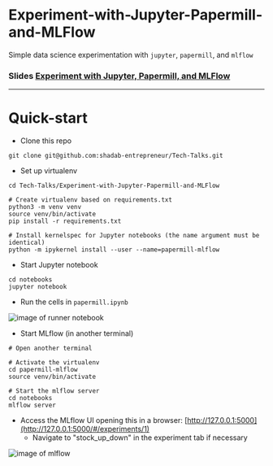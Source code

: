 # Experiment-with-Jupyter-Papermill-and-MLFlow
Simple data science experimentation with `jupyter`, `papermill`, and `mlflow`

### Slides [Experiment with Jupyter, Papermill, and MLFlow](https://speakerdeck.com/shadab96/experimentation-with-jupyter-papermill-and-mlflow)

---

# Quick-start

- Clone this repo

```
git clone git@github.com:shadab-entrepreneur/Tech-Talks.git
```
- Set up virtualenv

```
cd Tech-Talks/Experiment-with-Jupyter-Papermill-and-MLFlow

# Create virtualenv based on requirements.txt
python3 -m venv venv
source venv/bin/activate
pip install -r requirements.txt

# Install kernelspec for Jupyter notebooks (the name argument must be identical)
python -m ipykernel install --user --name=papermill-mlflow
```

- Start Jupyter notebook

```
cd notebooks
jupyter notebook
```

- Run the cells in `papermill.ipynb`

![image of runner notebook](https://github.com/shadab-entrepreneur/Tech-Talks/blob/master/Experiment-with-Jupyter-Papermill-and-MLFlow/assets/papermill.png)

- Start MLflow (in another terminal)

```
# Open another terminal

# Activate the virtualenv
cd papermill-mlflow
source venv/bin/activate

# Start the mlflow server
cd notebooks
mlflow server
```

- Access the MLflow UI opening this in a browser: [http://127.0.0.1:5000](http://127.0.0.1:5000/#/experiments/1)
    - Navigate to "stock_up_down" in the experiment tab if necessary

![image of mlflow](https://github.com/shadab-entrepreneur/Tech-Talks/blob/master/Experiment-with-Jupyter-Papermill-and-MLFlow/assets/mlflow.png)
